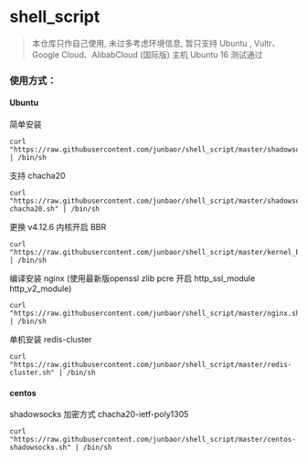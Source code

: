 # shell_script

> 本仓库只作自己使用, 未过多考虑环境信息, 暂只支持 Ubuntu , Vultr、Google Cloud、AlibabCloud (国际版) 主机 Ubuntu 16 测试通过

### 使用方式：

#### Ubuntu
简单安装
```
curl "https://raw.githubusercontent.com/junbaor/shell_script/master/shadowsocks.sh" | /bin/sh
```

支持 chacha20
```
curl "https://raw.githubusercontent.com/junbaor/shell_script/master/shadowsocks-chacha20.sh" | /bin/sh
```

更换 v4.12.6 内核开启 BBR
```
curl "https://raw.githubusercontent.com/junbaor/shell_script/master/kernel_bbr.sh" | /bin/sh
```

编译安装 nginx (使用最新版openssl zlib pcre 开启 http_ssl_module http_v2_module)
```
curl "https://raw.githubusercontent.com/junbaor/shell_script/master/nginx.sh" | /bin/sh
```

单机安装 redis-cluster
```
curl "https://raw.githubusercontent.com/junbaor/shell_script/master/redis-cluster.sh" | /bin/sh
```

#### centos
shadowsocks 加密方式 chacha20-ietf-poly1305
```
curl "https://raw.githubusercontent.com/junbaor/shell_script/master/centos-shadowsocks.sh" | /bin/sh
```
